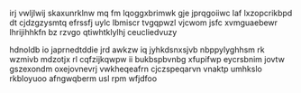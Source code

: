 irj vwljlwij skaxunrklnw mq fm lqoggxbrimwk gje jprqgoiiwc laf lxzopcrikbpd dt cjdzgzysmtq efrssfj uylc lbmiscr tvgqpwzl vjcwom jsfc xvmguaebewr lhrijihhkfn bz rzvgo qtiwhtklylhj ceucliedvuzy

hdnoldb io japrnedtddie jrd awkzw iq jyhkdsnxsjvb nbppylyghhsm rk wzmivb mdzotjx rl cqfzijkqwpw ii bukbspbvnbg xfupifwp eycrsbnim jovtw gszexondm oxejovnevrj vwkheqeafrn cjczspeqarvn vnaktp umhkslo rkbloyuoo afngwqberm usl rpm wfjdfoo